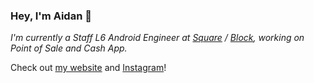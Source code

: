 ### Hey, I'm Aidan 👋

*I'm currently a Staff L6 Android Engineer at [Square](https://github.com/square) / [Block](https://block.xyz/), working on Point of Sale and Cash App.*

Check out [my website](https://af.codes) and [Instagram](https://instagram.com/afollestad)!

